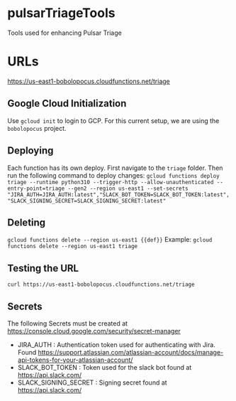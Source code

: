 # pulsarTriageTools
Tools used for enhancing Pulsar Triage

# URLs
https://us-east1-bobolopocus.cloudfunctions.net/triage

## Google Cloud Initialization
Use `gcloud init` to login to GCP. For this current setup, we are using the `bobolopocus` project.

## Deploying
Each function has its own deploy. First navigate to the `triage` folder. Then run the following command to deploy changes:
```gcloud functions deploy triage --runtime python310 --trigger-http --allow-unauthenticated --entry-point=triage --gen2 --region us-east1 --set-secrets "JIRA_AUTH=JIRA_AUTH:latest","SLACK_BOT_TOKEN=SLACK_BOT_TOKEN:latest","SLACK_SIGNING_SECRET=SLACK_SIGNING_SECRET:latest"```

## Deleting
```gcloud functions delete --region us-east1 {{def}}```
Example:
```gcloud functions delete --region us-east1 triage```

## Testing the URL
```curl https://us-east1-bobolopocus.cloudfunctions.net/triage```

## Secrets
The following Secrets must be created at https://console.cloud.google.com/security/secret-manager
- JIRA_AUTH : Authentication token used for authenticating with Jira. Found https://support.atlassian.com/atlassian-account/docs/manage-api-tokens-for-your-atlassian-account/
- SLACK_BOT_TOKEN : Token used for the slack bot found at https://api.slack.com/
- SLACK_SIGNING_SECRET : Signing secret found at https://api.slack.com/